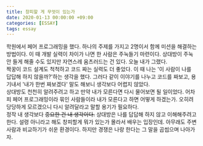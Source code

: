```yaml
---
title: 창피할 게 무엇이 있는가
date: 2020-01-13 00:00:00 +09:00
categories: [ESSAY]
tags: essay
---
```



학원에서 페어 프로그래밍을 했다. 하나의 주제를 가지고 2명이서 함께 미션을 해결하는 방법이다. 이 때 개발 실력이 차이가 나면 한 사람은 주눅들기 마련이다. 상대방이 주눅 안 들게 해줄 수도 있지만 자연스레 움츠러드는 건 있다. 오늘 내가 그랬다.<br>
짝꿍이 코드 설계도 척척하고 코드 짜는 실력도 더 좋았다. 이 때 나는 '이 사람이 나를 답답해 하지 않을까?'하는 생각을 했다. 그러다 같이 이야기를 나누고 코드를 짜보고, 용기내서 '내가 한번 짜보겠다' 말도 해보니 생각보다 어렵지 않았다.<br>
상대방도 천천히 알려주려고 하고 만약 내가 모른다면 다시 물어보면 될 일이었다. 어차피 페어 프로그래밍이라 묶인 사람들이라 내가 모른다고 하면 어떻게 하겠는가. 오히려 당당하게 모르겠으니 다시 알려달라고 말할 용기가 필요하다.<br>
정작 내 생각보다 ~~중요한 건 내 생각이다.~~ 상대방은 나를 답답해 하지 않고 이해해주려고 한다. 설령 아니라고 해도 창피할게 뭐가 있는가 몰라서 배우는 입장인데. 아무래도 주변 사람과 비교하기가 쉬운 환경이다. 하지만 경쟁은 나랑 한다는 그 말을 곱씹으며 나아가자.

 
